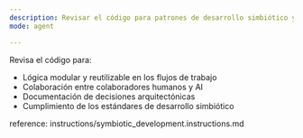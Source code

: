 ```yaml
---
description: Revisar el código para patrones de desarrollo simbiótico y mejores prácticas.
mode: agent

---
```


Revisa el código para:
- Lógica modular y reutilizable en los flujos de trabajo
- Colaboración entre colaboradores humanos y AI
- Documentación de decisiones arquitectónicas
- Cumplimiento de los estándares de desarrollo simbiótico

reference: instructions/symbiotic_development.instructions.md